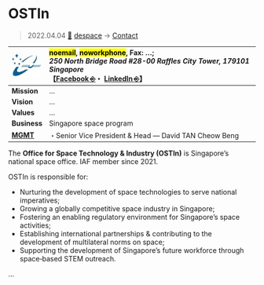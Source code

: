 # OSTIn
> 2022.04.04 [🚀](../../index/index.md) [despace](../index.md) → [Contact](../contact.md)

|[![](../f/contact/o/ostin_logo1_thumb.webp)](../f/contact/o/ostin_logo1.webp)|<mark>noemail</mark>, <mark>noworkphone</mark>, Fax: …;<br> *250 North Bridge Road #28-00 Raffles City Tower, 179101 Singapore*<br> 【[Facebook ⎆](https://www.facebook.com/OSTInSingapore)・ [LinkedIn ⎆](https://sg.linkedin.com/company/ostinsingapore)】|
|:-|:-|
|**Mission**|…|
|**Vision**|…|
|**Values**|…|
|**Business**|Singapore space program|
|**[MGMT](../mgmt.md)**|・Senior Vice President & Head — David TAN Cheow Beng|

The **Office for Space Technology & Industry (OSTIn)** is Singapore’s national space office. IAF member since 2021.

OSTIn is responsible for:

   - Nurturing the development of space technologies to serve national imperatives;
   - Growing a globally competitive space industry in Singapore;
   - Fostering an enabling regulatory environment for Singapore’s space activities;
   - Establishing international partnerships & contributing to the development of multilateral norms on space;
   - Supporting the development of Singapore’s future workforce through space‑based STEM outreach.

<p style="page-break-after:always"> </p>

…
